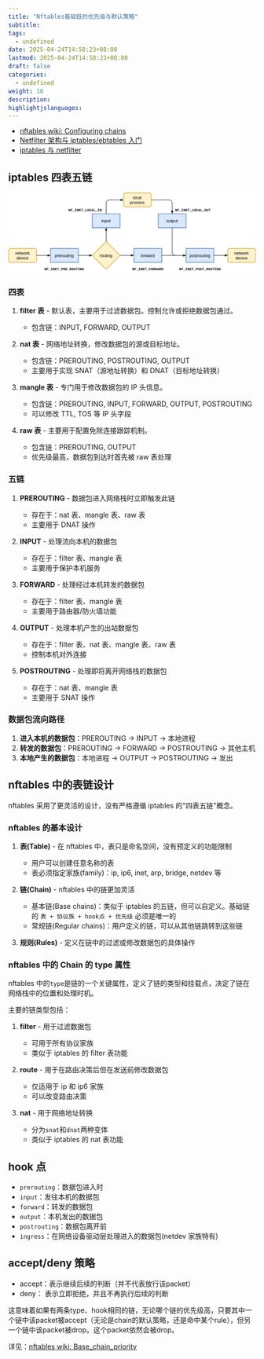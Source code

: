 ```yaml
---
title: "Nftables基础链的优先级与默认策略"
subtitle:
tags:
  - undefined
date: 2025-04-24T14:58:23+08:00
lastmod: 2025-04-24T14:58:23+08:00
draft: false
categories:
  - undefined
weight: 10
description:
highlightjslanguages:
---
```


- [nftables wiki: Configuring chains](https://wiki.nftables.org/wiki-nftables/index.php/Configuring_chains#Base_chain_priority)
- [Netfilter 架构与 iptables/ebtables 入门](https://mp.weixin.qq.com/s/uzuRM9YHkKeyO6RC7XSdPQ)
- [iptables 与 netfilter](https://www.thebyte.com.cn/content/chapter1/netfilter.html#iptables)

## iptables 四表五链

![alt text](/img/iptables-packet-routing.png)

### 四表

1. **filter 表** - 默认表，主要用于过滤数据包。控制允许或拒绝数据包通过。

   - 包含链：INPUT, FORWARD, OUTPUT

2. **nat 表** - 网络地址转换，修改数据包的源或目标地址。

   - 包含链：PREROUTING, POSTROUTING, OUTPUT
   - 主要用于实现 SNAT（源地址转换）和 DNAT（目标地址转换）

3. **mangle 表** - 专门用于修改数据包的 IP 头信息。

   - 包含链：PREROUTING, INPUT, FORWARD, OUTPUT, POSTROUTING
   - 可以修改 TTL, TOS 等 IP 头字段

4. **raw 表** - 主要用于配置免除连接跟踪机制。
   - 包含链：PREROUTING, OUTPUT
   - 优先级最高，数据包到达时首先被 raw 表处理

### 五链

1. **PREROUTING** - 数据包进入网络栈时立即触发此链

   - 存在于：nat 表、mangle 表、raw 表
   - 主要用于 DNAT 操作

2. **INPUT** - 处理流向本机的数据包

   - 存在于：filter 表、mangle 表
   - 主要用于保护本机服务

3. **FORWARD** - 处理经过本机转发的数据包

   - 存在于：filter 表、mangle 表
   - 主要用于路由器/防火墙功能

4. **OUTPUT** - 处理本机产生的出站数据包

   - 存在于：filter 表、nat 表、mangle 表、raw 表
   - 控制本机对外连接

5. **POSTROUTING** - 处理即将离开网络栈的数据包
   - 存在于：nat 表、mangle 表
   - 主要用于 SNAT 操作

### 数据包流向路径

1. **进入本机的数据包**：PREROUTING → INPUT → 本地进程
2. **转发的数据包**：PREROUTING → FORWARD → POSTROUTING → 其他主机
3. **本地产生的数据包**：本地进程 → OUTPUT → POSTROUTING → 发出

## nftables 中的表链设计

nftables 采用了更灵活的设计，没有严格遵循 iptables 的"四表五链"概念。

### nftables 的基本设计

1. **表(Table)** - 在 nftables 中，表只是命名空间，没有预定义的功能限制

   - 用户可以创建任意名称的表
   - 表必须指定家族(family)：ip, ip6, inet, arp, bridge, netdev 等

2. **链(Chain)** - nftables 中的链更加灵活

   - 基本链(Base chains)：类似于 iptables 的五链，但可以自定义。基础链的 `表 + 协议族 + hook点 + 优先级` 必须是唯一的
   - 常规链(Regular chains)：用户定义的链，可以从其他链跳转到这些链

3. **规则(Rules)** - 定义在链中的过滤或修改数据包的具体操作

### nftables 中的 Chain 的 type 属性

nftables 中的`type`是链的一个关键属性，定义了链的类型和挂载点，决定了链在网络栈中的位置和处理时机。

主要的链类型包括：

1. **filter** - 用于过滤数据包

   - 可用于所有协议家族
   - 类似于 iptables 的 filter 表功能

2. **route** - 用于在路由决策后但在发送前修改数据包

   - 仅适用于 ip 和 ip6 家族
   - 可以改变路由决策

3. **nat** - 用于网络地址转换

   - 分为`snat`和`dnat`两种变体
   - 类似于 iptables 的 nat 表功能

## hook 点

- `prerouting`：数据包进入时
- `input`：发往本机的数据包
- `forward`：转发的数据包
- `output`：本机发出的数据包
- `postrouting`：数据包离开前
- `ingress`：在网络设备驱动层处理进入的数据包(netdev 家族特有)

## accept/deny 策略

- accept：表示继续后续的判断（并不代表放行该packet）
- deny： 表示立即拒绝，并且不再执行后续的判断

这意味着如果有两条type、hook相同的链，无论哪个链的优先级高，只要其中一个链中该packet被accept（无论是chain的默认策略，还是命中某个rule），但另一个链中该packet被drop。这个packet依然会被drop。

详见：[nftables wiki: Base_chain_priority](https://wiki.nftables.org/wiki-nftables/index.php/Configuring_chains#Base_chain_priority)
